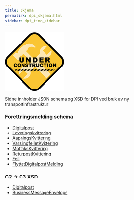 ```yaml
---
title: Skjema  
permalink: dpi_skjema.html
sidebar: dpi_timo_sidebar
---
```


![](/images/dpi/underarbeide.png)

Sidne innholder JSON schema og XSD for DPI ved bruk av ny transportinfrastruktur

### Forettningsmelding schema
- [Digitalpost](schemas/dpi/digitalpost.schema.json)
- [Leveringskvittering](schemas/dpi/leveringskvittering.schema.json)
- [AapningsKvittering](schemas/dpi/aapningskvittering.schema.json)
- [VarslingfeiletKvittering](schemas/dpi/varslingfeiletkvittering.schema.json)
- [MottaksKvittering](schemas/dpi/mottakskvittering.schema.json)
- [ReturpostKvittering](schemas/dpi/returpostkvittering.schema.json)
- [Feil](schemas/dpi/feil.schema.json)
- [FlyttetDigitalpostMelding](schemas/dpi/flyttedigitalpost.schema.json)

### C2 -> C3 XSD
 - [Digitalpost](xsd/digitalpost.xsd)
 - [BusinessMessageEnvelope](xsd/businessMessageEnvelope.xsd)
 